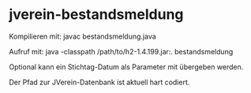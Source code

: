 # jverein-bestandsmeldung

Kompilieren mit:
javac bestandsmeldung.java

Aufruf mit:
java -classpath /path/to/h2-1.4.199.jar:. bestandsmeldung

Optional kann ein Stichtag-Datum als Parameter mit übergeben werden.

Der Pfad zur JVerein-Datenbank ist aktuell hart codiert.

